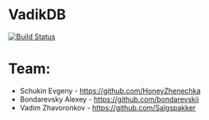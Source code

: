 # VadikDB
[![Build Status](https://travis-ci.com/HoneyZhenechka/VadikDB.svg?token=Ypmuf9aad34un5wD4x7R&branch=master)](https://travis-ci.com/HoneyZhenechka/VadikDB)
# Team:
 - Schukin Evgeny - https://github.com/HoneyZhenechka
 - Bondarevsky Alexey - https://github.com/bondarevskii
 - Vadim Zhavoronkov - https://github.com/Salgspakker
 
 

